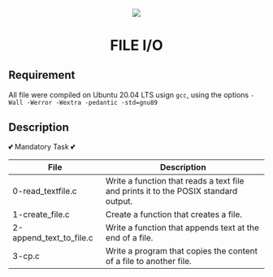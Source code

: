 <h4 align="center">
<div class="HeaderSticker">
<img src="https://media.giphy.com/media/3o6ZsYwoirHUIj5Em4/giphy.gif"/>
</div>
<h1 align="center"> FILE I/O </h1>
</h4>

## Requirement
All file were compiled on Ubuntu 20.04 LTS usign `gcc`, using the options `-Wall -Werror -Wextra -pedantic -std=gnu89`

## Description

:two_hearts: Mandatory Task :two_hearts:

| File                    | Description                                                                         |
|-------------------------|-------------------------------------------------------------------------------------|
| 0-read_textfile.c       | Write a function that reads a text file and prints it to the POSIX standard output. |
| 1-create_file.c         | Create a function that creates a file.                                              |
| 2-append_text_to_file.c | Write a function that appends text at the end of a file.                            |
| 3-cp.c                  | Write a program that copies the content of a file to another file.                  |
